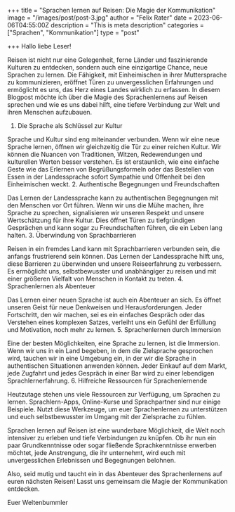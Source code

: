 +++
title = "Sprachen lernen auf Reisen: Die Magie der Kommunikation"
image = "/images/post/post-3.jpg"
author = "Felix Rater"
date = 2023-06-06T04:55:00Z
description = "This is meta description"
categories = ["Sprachen", "Kommunikation"]
type = "post"

+++
Hallo liebe Leser!

Reisen ist nicht nur eine Gelegenheit, ferne Länder und faszinierende Kulturen zu entdecken, sondern auch eine einzigartige Chance, neue Sprachen zu lernen. Die Fähigkeit, mit Einheimischen in ihrer Muttersprache zu kommunizieren, eröffnet Türen zu unvergesslichen Erfahrungen und ermöglicht es uns, das Herz eines Landes wirklich zu erfassen. In diesem Blogpost möchte ich über die Magie des Sprachenlernens auf Reisen sprechen und wie es uns dabei hilft, eine tiefere Verbindung zur Welt und ihren Menschen aufzubauen.
1. Die Sprache als Schlüssel zur Kultur

Sprache und Kultur sind eng miteinander verbunden. Wenn wir eine neue Sprache lernen, öffnen wir gleichzeitig die Tür zu einer reichen Kultur. Wir können die Nuancen von Traditionen, Witzen, Redewendungen und kulturellen Werten besser verstehen. Es ist erstaunlich, wie eine einfache Geste wie das Erlernen von Begrüßungsformeln oder das Bestellen von Essen in der Landessprache sofort Sympathie und Offenheit bei den Einheimischen weckt.
2. Authentische Begegnungen und Freundschaften

Das Lernen der Landessprache kann zu authentischen Begegnungen mit den Menschen vor Ort führen. Wenn wir uns die Mühe machen, ihre Sprache zu sprechen, signalisieren wir unseren Respekt und unsere Wertschätzung für ihre Kultur. Dies öffnet Türen zu tiefgründigen Gesprächen und kann sogar zu Freundschaften führen, die ein Leben lang halten.
3. Überwindung von Sprachbarrieren

Reisen in ein fremdes Land kann mit Sprachbarrieren verbunden sein, die anfangs frustrierend sein können. Das Lernen der Landessprache hilft uns, diese Barrieren zu überwinden und unsere Reiseerfahrung zu verbessern. Es ermöglicht uns, selbstbewusster und unabhängiger zu reisen und mit einer größeren Vielfalt von Menschen in Kontakt zu treten.
4. Sprachenlernen als Abenteuer

Das Lernen einer neuen Sprache ist auch ein Abenteuer an sich. Es öffnet unseren Geist für neue Denkweisen und Herausforderungen. Jeder Fortschritt, den wir machen, sei es ein einfaches Gespräch oder das Verstehen eines komplexen Satzes, verleiht uns ein Gefühl der Erfüllung und Motivation, noch mehr zu lernen.
5. Sprachenlernen durch Immersion

Eine der besten Möglichkeiten, eine Sprache zu lernen, ist die Immersion. Wenn wir uns in ein Land begeben, in dem die Zielsprache gesprochen wird, tauchen wir in eine Umgebung ein, in der wir die Sprache in authentischen Situationen anwenden können. Jeder Einkauf auf dem Markt, jede Zugfahrt und jedes Gespräch in einer Bar wird zu einer lebendigen Sprachlernerfahrung.
6. Hilfreiche Ressourcen für Sprachenlernende

Heutzutage stehen uns viele Ressourcen zur Verfügung, um Sprachen zu lernen. Sprachlern-Apps, Online-Kurse und Sprachpartner sind nur einige Beispiele. Nutzt diese Werkzeuge, um euer Sprachenlernen zu unterstützen und euch selbstbewusster im Umgang mit der Zielsprache zu fühlen.

Sprachen lernen auf Reisen ist eine wunderbare Möglichkeit, die Welt noch intensiver zu erleben und tiefe Verbindungen zu knüpfen. Ob ihr nun ein paar Grundkenntnisse oder sogar fließende Sprachkenntnisse erwerben möchtet, jede Anstrengung, die ihr unternehmt, wird euch mit unvergesslichen Erlebnissen und Begegnungen belohnen.

Also, seid mutig und taucht ein in das Abenteuer des Sprachenlernens auf euren nächsten Reisen! Lasst uns gemeinsam die Magie der Kommunikation entdecken.

Euer Weltenbummler